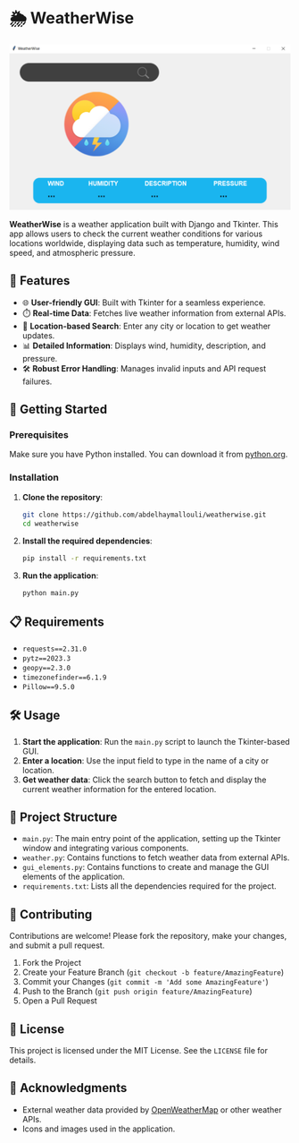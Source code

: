 # 🌦️ WeatherWise

![WeatherWise Logo](screenshots/logo.png)

**WeatherWise** is a weather application built with Django and Tkinter. This app allows users to check the current weather conditions for various locations worldwide, displaying data such as temperature, humidity, wind speed, and atmospheric pressure.

## 🌟 Features

- 🌐 **User-friendly GUI**: Built with Tkinter for a seamless experience.
- ⏱️ **Real-time Data**: Fetches live weather information from external APIs.
- 📍 **Location-based Search**: Enter any city or location to get weather updates.
- 📊 **Detailed Information**: Displays wind, humidity, description, and pressure.
- 🛠️ **Robust Error Handling**: Manages invalid inputs and API request failures.


## 🚀 Getting Started

### Prerequisites

Make sure you have Python installed. You can download it from [python.org](https://www.python.org/).

### Installation

1. **Clone the repository**:
    ```bash
    git clone https://github.com/abdelhaymallouli/weatherwise.git
    cd weatherwise
    ```

2. **Install the required dependencies**:
    ```bash
    pip install -r requirements.txt
    ```

3. **Run the application**:
    ```bash
    python main.py
    ```

## 📋 Requirements

- `requests==2.31.0`
- `pytz==2023.3`
- `geopy==2.3.0`
- `timezonefinder==6.1.9`
- `Pillow==9.5.0`

## 🛠️ Usage

1. **Start the application**: Run the `main.py` script to launch the Tkinter-based GUI.
2. **Enter a location**: Use the input field to type in the name of a city or location.
3. **Get weather data**: Click the search button to fetch and display the current weather information for the entered location.

## 📁 Project Structure

- `main.py`: The main entry point of the application, setting up the Tkinter window and integrating various components.
- `weather.py`: Contains functions to fetch weather data from external APIs.
- `gui_elements.py`: Contains functions to create and manage the GUI elements of the application.
- `requirements.txt`: Lists all the dependencies required for the project.

## 🤝 Contributing

Contributions are welcome! Please fork the repository, make your changes, and submit a pull request.

1. Fork the Project
2. Create your Feature Branch (`git checkout -b feature/AmazingFeature`)
3. Commit your Changes (`git commit -m 'Add some AmazingFeature'`)
4. Push to the Branch (`git push origin feature/AmazingFeature`)
5. Open a Pull Request

## 📜 License

This project is licensed under the MIT License. See the `LICENSE` file for details.

## 🙏 Acknowledgments

- External weather data provided by [OpenWeatherMap](https://openweathermap.org/) or other weather APIs.
- Icons and images used in the application.
